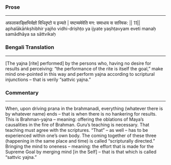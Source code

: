 ### Prose 
 --- 
अफलाकाङ्क्षिभिर्यज्ञो विधिदृष्टो य इज्यते |
यष्टव्यमेवेति मन: समाधाय स सात्त्विक: || 11||
aphalākāṅkṣhibhir yajño vidhi-driṣhṭo ya ijyate
yaṣhṭavyam eveti manaḥ samādhāya sa sāttvikaḥ

### Bengali Translation 
 --- 
[The yajna [rite] performed] by the persons who, having no desire for results and perceiving: “the performance of the rite is itself the goal,” make mind one-pointed in this way and perform yajna according to scriptural injunctions – that is verily “sattvic yajna.”

### Commentary 
 --- 
When, upon driving prana in the brahmanadi, everything (whatever there is by whatever name) ends – that is when there is no hankering for results. This is Brahman-yajna – meaning: offering the oblations of Maya’s causalities in the fire of Brahman. Guru’s teaching is necessary. That teaching must agree with the scriptures. “That” – as well – has to be experienced within one’s own body. The coming together of these three (happening in the same place and time) is called “scripturally directed.” Bringing the mind to oneness – meaning: the effort that is made for the Supreme Goal by merging mind [in the Self] – that is that which is called “sattvic yajna.”